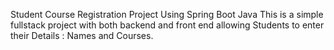 Student Course Registration Project Using Spring Boot Java
This is a simple fullstack project with both backend and front end allowing Students to enter their Details : Names and Courses.
